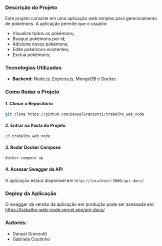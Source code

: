 ### Descrição do Projeto
Este projeto consiste em uma aplicação web simples para gerenciamento de pokémons. A aplicação permite que o usuário:

- Visualize todos os pokémons;
- Busque pokémons por id;
- Adicione novos pokémons;
- Edite pokémons existentes; 
- Exclua pokémons;


### Tecnologias Utilizadas
* **Backend:** Node.js, Express.js, MongoDB e Docker.

### Como Rodar o Projeto
#### 1. Clonar o Repositório
~~~bash 
git clone https://github.com/DanyelGranzotti/trabalho_web_node
~~~~
#### 2. Entrar na Pasta do Projeto
~~~bash
cd trabalho_web_node
~~~
#### 3. Rodar Docker Compose
~~~bash
docker-compose up
~~~
#### 4. Acessar Swagger da API
A aplicação estará disponível em `http://localhost:3000/api-docs/`


### Deploy da Aplicação
O swagger da versão da aplicação em produção pode ser acessada em: https://trabalho-web-node.vercel.app/api-docs/


### Autores: 
- Danyel Granzotti
- Gabriela Coutinho